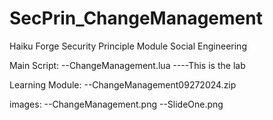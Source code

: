 # SecPrin_ChangeManagement
Haiku Forge Security Principle Module Social Engineering

Main Script:
--ChangeManagement.lua
----This is the lab

Learning Module:
--ChangeManagement09272024.zip

images:
--ChangeManagement.png
--SlideOne.png
